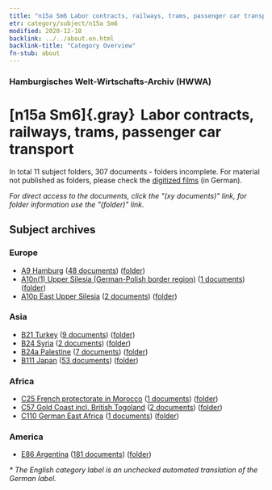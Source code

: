 ```yaml
---
title: "n15a Sm6 Labor contracts, railways, trams, passenger car transport"
etr: category/subject/n15a Sm6
modified: 2020-12-18
backlink: ../../about.en.html
backlink-title: "Category Overview"
fn-stub: about
---
```


### Hamburgisches Welt-Wirtschafts-Archiv (HWWA)
# [n15a Sm6]{.gray}&#8201; Labor contracts, railways, trams, passenger car transport&#160; 





In total 11 subject folders, 307 documents - folders incomplete.
For material not published as folders, please check the [digitized films](/film/h1_sh) (in German).

_For direct access to the documents, click the "(xy documents)" link, for folder information use the "(folder)" link._

## Subject archives



### Europe

- [A9 Hamburg](../../../geo/about.en.html#A9) (<a href="https://dfg-viewer.de/show/?tx_dlf[id]=https://pm20.zbw.eu/mets/sh/1409xx/140905/1452xx/145211/public.mets.en.xml" target="_blank">48 documents</a>) ([folder](http://purl.org/pressemappe20/folder/sh/140905,145211))
- [A10n(1) Upper Silesia (German-Polish border region)](../../../geo/about.en.html#A10n(1)) (<a href="https://dfg-viewer.de/show/?tx_dlf[id]=https://pm20.zbw.eu/mets/sh/1409xx/140948/1452xx/145211/public.mets.en.xml" target="_blank">1 documents</a>) ([folder](http://purl.org/pressemappe20/folder/sh/140948,145211))
- [A10p East Upper Silesia](../../../geo/about.en.html#A10p) (<a href="https://dfg-viewer.de/show/?tx_dlf[id]=https://pm20.zbw.eu/mets/sh/1409xx/140951/1452xx/145211/public.mets.en.xml" target="_blank">2 documents</a>) ([folder](http://purl.org/pressemappe20/folder/sh/140951,145211))

### Asia

- [B21 Turkey](../../../geo/about.en.html#B21) (<a href="https://dfg-viewer.de/show/?tx_dlf[id]=https://pm20.zbw.eu/mets/sh/1411xx/141111/1452xx/145211/public.mets.en.xml" target="_blank">9 documents</a>) ([folder](http://purl.org/pressemappe20/folder/sh/141111,145211))
- [B24 Syria](../../../geo/about.en.html#B24) (<a href="https://dfg-viewer.de/show/?tx_dlf[id]=https://pm20.zbw.eu/mets/sh/1411xx/141114/1452xx/145211/public.mets.en.xml" target="_blank">2 documents</a>) ([folder](http://purl.org/pressemappe20/folder/sh/141114,145211))
- [B24a Palestine](../../../geo/about.en.html#B24a) (<a href="https://dfg-viewer.de/show/?tx_dlf[id]=https://pm20.zbw.eu/mets/sh/1411xx/141115/1452xx/145211/public.mets.en.xml" target="_blank">7 documents</a>) ([folder](http://purl.org/pressemappe20/folder/sh/141115,145211))
- [B111 Japan](../../../geo/about.en.html#B111) (<a href="https://dfg-viewer.de/show/?tx_dlf[id]=https://pm20.zbw.eu/mets/sh/1412xx/141272/1452xx/145211/public.mets.en.xml" target="_blank">53 documents</a>) ([folder](http://purl.org/pressemappe20/folder/sh/141272,145211))

### Africa

- [C25 French protectorate in Morocco](../../../geo/about.en.html#C25) (<a href="https://dfg-viewer.de/show/?tx_dlf[id]=https://pm20.zbw.eu/mets/sh/1413xx/141358/1452xx/145211/public.mets.en.xml" target="_blank">1 documents</a>) ([folder](http://purl.org/pressemappe20/folder/sh/141358,145211))
- [C57 Gold Coast incl. British Togoland](../../../geo/about.en.html#C57) (<a href="https://dfg-viewer.de/show/?tx_dlf[id]=https://pm20.zbw.eu/mets/sh/1414xx/141406/1452xx/145211/public.mets.en.xml" target="_blank">2 documents</a>) ([folder](http://purl.org/pressemappe20/folder/sh/141406,145211))
- [C110 German East Africa](../../../geo/about.en.html#C110) (<a href="https://dfg-viewer.de/show/?tx_dlf[id]=https://pm20.zbw.eu/mets/sh/1414xx/141471/1452xx/145211/public.mets.en.xml" target="_blank">1 documents</a>) ([folder](http://purl.org/pressemappe20/folder/sh/141471,145211))

### America

- [E86 Argentina](../../../geo/about.en.html#E86) (<a href="https://dfg-viewer.de/show/?tx_dlf[id]=https://pm20.zbw.eu/mets/sh/1416xx/141692/1452xx/145211/public.mets.en.xml" target="_blank">181 documents</a>) ([folder](http://purl.org/pressemappe20/folder/sh/141692,145211))


_* The English category label is an unchecked automated translation of the German label._


